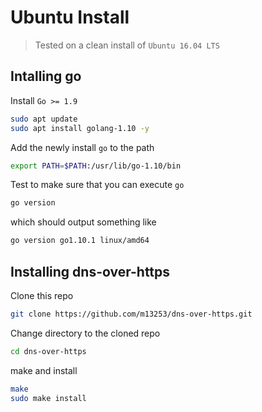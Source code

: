 # Ubuntu Install
> Tested on a clean install of `Ubuntu 16.04 LTS`

## Intalling go
Install `Go >= 1.9`

```bash
sudo apt update
sudo apt install golang-1.10 -y
```

Add the newly install `go` to the path

```bash
export PATH=$PATH:/usr/lib/go-1.10/bin
```

Test to make sure that you can execute `go`

```bash
go version
```
which should output something like

```bash
go version go1.10.1 linux/amd64
```

## Installing dns-over-https

Clone this repo


```bash
git clone https://github.com/m13253/dns-over-https.git
```

Change directory to the cloned repo

```bash
cd dns-over-https
```

make and install

```bash
make
sudo make install
```	


